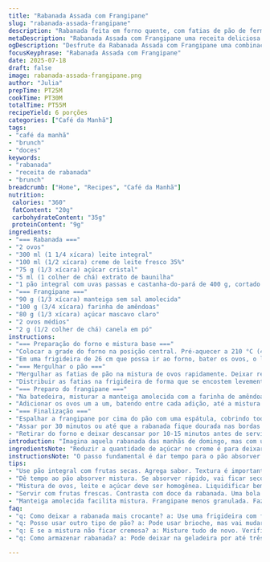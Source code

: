 ```yaml
---
title: "Rabanada Assada com Frangipane"
slug: "rabanada-assada-frangipane"
description: "Rabanada feita em forno quente, com fatias de pão de fermentação natural misturadas num creme de ovos, leite e creme de leite fresco. Recheio cremoso de frangipane feito com manteiga, farinha de amêndoas e açúcar mascavo. Receita para 6 pessoas, perfeita para brunchs ou café da manhã reforçado. Alterações incluem redução em quantidades de açúcar, substituição do pão por pão integral com frutas secas diferentes e adição de uma pitada de canela na frangipane, conferindo aroma mais acentuado. Cozimento adaptado para garantir textura macia e crocante simultânea."
metaDescription: "Rabanada Assada com Frangipane uma receita deliciosa e sofisticada perfeita para brunchs"
ogDescription: "Desfrute da Rabanada Assada com Frangipane uma combinação perfeita de sabores para o seu café da manhã"
focusKeyphrase: "Rabanada Assada com Frangipane"
date: 2025-07-18
draft: false
image: rabanada-assada-frangipane.png
author: "Julia"
prepTime: PT25M
cookTime: PT30M
totalTime: PT55M
recipeYield: 6 porções
categories: ["Café da Manhã"]
tags:
- "café da manhã"
- "brunch"
- "doces"
keywords:
- "rabanada"
- "receita de rabanada"
- "brunch"
breadcrumb: ["Home", "Recipes", "Café da Manhã"]
nutrition: 
 calories: "360"
 fatContent: "20g"
 carbohydrateContent: "35g"
 proteinContent: "9g"
ingredients:
- "=== Rabanada ==="
- "2 ovos"
- "300 ml (1 1/4 xícara) leite integral"
- "100 ml (1/2 xícara) creme de leite fresco 35%"
- "75 g (1/3 xícara) açúcar cristal"
- "5 ml (1 colher de chá) extrato de baunilha"
- "1 pão integral com uvas passas e castanha-do-pará de 400 g, cortado em fatias de 1,2 cm (cerca de 12 fatias)"
- "=== Frangipane ==="
- "90 g (1/3 xícara) manteiga sem sal amolecida"
- "100 g (3/4 xícara) farinha de amêndoas"
- "80 g (1/3 xícara) açúcar mascavo claro"
- "2 ovos médios"
- "2 g (1/2 colher de chá) canela em pó"
instructions:
- "=== Preparação do forno e mistura base ==="
- "Colocar a grade do forno na posição central. Pré-aquecer a 210 °C (410 °F)."
- "Em uma frigideira de 26 cm que possa ir ao forno, bater os ovos, o leite, creme de leite, açúcar e extrato de baunilha até ficar homogêneo."
- "=== Mergulhar o pão ==="
- "Mergulhar as fatias de pão na mistura de ovos rapidamente. Deixar repousar por 4 minutos de um lado, virar e deixar por mais 4 minutos para absorver bem o líquido."
- "Distribuir as fatias na frigideira de forma que se encostem levemente, formando uma camada estável. Sobra um pouco de líquido no fundo, normal."
- "=== Preparo do frangipane ==="
- "Na batedeira, misturar a manteiga amolecida com a farinha de amêndoas, açúcar mascavo e a canela até ficar cremoso."
- "Adicionar os ovos um a um, batendo entre cada adição, até a mistura ficar lisa e brilhante."
- "=== Finalização ==="
- "Espalhar a frangipane por cima do pão com uma espátula, cobrindo toda a superfície das fatias."
- "Assar por 30 minutos ou até que a rabanada fique dourada nas bordas e a frangipane firme, porém macia."
- "Retirar do forno e deixar descansar por 10-15 minutos antes de servir para firmar o recheio e facilitar o corte."
introduction: "Imagina aquela rabanada das manhãs de domingo, mas com um toque mais sofisticado e um recheio diferente. O pão integral com passas e castanhas se transforma numa base ao mesmo tempo macia e levemente crocante depois da absorção da mistura de ovos e leite. O forno quente faz toda a mágica: derrete a frangipane cremosa por cima que não é só manteiga e açúcar, tem amêndoas moídas e uma pitada de canela que dá um aroma perfumado. Depois de pronto, o contraste entre o creme, o pão e o leve toque tostado é algo que vai te surpreender, longo tempo depois de ter acabado de preparar. Bom pra reunir a família, servir junto de um café fresquinho ou até chá de erva-doce. Aquele jeitinho diferente que ajuda o café da manhã a ser mais gostoso e menos trivial, simples de fazer, sem muitos ingredientes complicados e que todo mundo reconhece, só que com um toque especial."
ingredientsNote: "Reduzir a quantidade de açúcar no creme é para deixar o doce menos enjoativo, ainda equilibrado porque o pão já é levemente adocicado pelas passas e castanhas. Manteiga em temperatura ambiente facilita a incorporação com os outros ingredientes da frangipane, que precisa ficar cremosa, nada granular. A farinha de amêndoas pode ser feita em casa triturando amêndoas torradas, se quiser realçar o sabor. A canela é um toque a mais que combina com o clima quente do açúcar mascavo, não domina o prato, só perfuma. Escolher pão integral com frutas secas e castanhas agrega textura, sabor e deixa o prato mais nutritivo. Leite integral ajuda a dar corpo e umidade, o creme de leite adiciona gordura para o acabamento mais rico, não é substituto, é complemento. O extrato de baunilha como aromatizante básico traz doçura e nuance."
instructionsNote: "O passo fundamental é dar tempo para o pão absorver bem a mistura líquida, inversamente se ficar pouco tempo vira rabanada seca, muito tempo o pão desmancha. Usar frigideira que vai ao forno facilita porque não precisa transferir para assadeira, evita perder o líquido que não absorve. Bater os ovos com líquidos e açúcar antes é para homogeneizar o líquido. Manteiga na frangipane nunca derretida quente, pois altera textura, deve estar macia. Bater a mistura do creme com batedor elétrico corretamente é essencial para que o creme fique leve e aerado, mas não muito, para não estragar a estrutura. Distribuir a mistura de frangipane uniformemente evita pontos com excesso ou falta de creme. O forno pré-aquecido é importante para o cozimento uniforme e caramelização. Tempo de forno pode variar, mas ficar atento ao dourado nas bordas da rabanada indica pronto. Deixar esfriar um pouco evita que o creme escorra na hora de cortar. Sirva com frutas frescas para equilibrar o doce, ou com uma bola de sorvete de creme para variar."
tips:
- "Use pão integral com frutas secas. Agrega sabor. Textura é importante. A frangipane deve ser cremosa e homogênea. Mistura perfeita. Batendo a manteiga com açúcar e farinha. Atenção ao batido. Não deixar muito aerado."
- "Dê tempo ao pão absorver mistura. Se absorver rápido, vai ficar seco. Muito tempo, ele desmancha. Balance é fundamental. Escolher a frigideira certa. Que possa ir ao forno. Evitar perder líquido, manter tudo junto."
- "Mistura de ovos, leite e açúcar deve ser homogênea. Liquidificar bem. Canela dá aroma. Pitada certa. Não exagerar. Criar crocância nas bordas. Tempo de forno é crucial. Fique de olho na cor dourada."
- "Servir com frutas frescas. Contrasta com doce da rabanada. Uma bola de sorvete também vai bem. Para quem gosta de mais cremosidade. Diminuir açúcar no creme. Rabanada com pão já tem doçura. Mudar o toque."
- "Manteiga amolecida facilita mistura. Frangipane menos granulada. Fazer farinha de amêndoas em casa? Triturar as amêndoas torradas. Aroma mais intenso. Tempo de descanso após assar ajuda a firmar. Cortar depois de esfriar."
faq:
- "q: Como deixar a rabanada mais crocante? a: Use uma frigideira com fundo grosso. Deixe assar o tempo certo. Ajuste a temperatura se necessário. Não abra o forno. Crocância vem com calor."
- "q: Posso usar outro tipo de pão? a: Pode usar brioche, mas vai mudar a textura. A rabanada fica mais doce. Pão integral bem é ideal. Confere mais nutrição. Textura é diferente. Note isso."
- "q: E se a mistura não ficar cremosa? a: Misture tudo de novo. Verifique a manteiga. Não pode estar muito quente. Pode usar um batedor manual. Garanta a homogeneidade antes de espalhar."
- "q: Como armazenar rabanada? a: Pode deixar na geladeira por até três dias. Para aquecer, use o forno. Evitar micro-ondas. Perde crocância. Melhor geladeira fechada, em pote."

---
```

